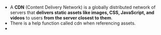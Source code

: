 - A **CDN** (Content Delivery Network) is a globally distributed network of servers that **delivers static assets like images, CSS, JavaScript, and videos** to users **from the server closest to them**.
- There is a help function called cdn when referencing assets.
- 